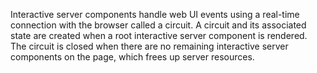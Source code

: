 <!-- UPDATE 8.0 Cross-link update -->

Interactive server components handle web UI events using a real-time connection with the browser called a circuit. A circuit and its associated state are created when a root interactive server component is rendered. The circuit is closed when there are no remaining interactive server components on the page, which frees up server resources.
